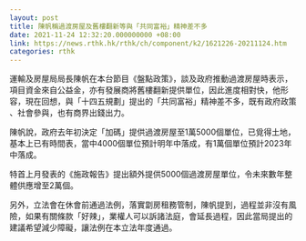 ```yaml
---
layout: post
title: 陳帆稱過渡房屋及舊樓翻新等與「共同富裕」精神差不多
date: 2021-11-24 12:32:20.000000000 +08:00
link: https://news.rthk.hk/rthk/ch/component/k2/1621226-20211124.htm
categories: rthk
---
```


運輸及房屋局局長陳帆在本台節目《盤點政策》，談及政府推動過渡房屋時表示，項目資金來自公益金，亦有發展商將舊樓翻新提供單位，因此進度相對快，他形容，現在回想，與「十四五規劃」提出的「共同富裕」精神差不多，既有政府政策 、社會參與，也有商界出錢出力。

陳帆說，政府去年初決定「加碼」提供過渡房屋至1萬5000個單位，已覓得土地，基本上已有時間表，當中4000個單位預計明年中落成，有1萬個單位預計2023年中落成。

特首上月發表的《施政報告》提出額外提供5000個過渡房屋單位，令未來數年整體供應增至2萬個。

另外，立法會在休會前通過法例，落實劏房租務管制，陳帆提到，過程並非沒有風險，如果有關條款「好辣」，業權人可以訴諸法庭，會延長過程，因此當局提出的建議希望減少障礙，讓法例在本立法年度通過。
